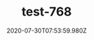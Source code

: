 ---
title: test-768
date: 2020-07-30T07:53:59.980Z
banner_subcontent: asdfsf
category: Support services
focus: Support for leaders, colleagues and staff
role: Senior manager
organisation_size: Micro (<10 employees)
industry: Tourism & Hospitality
content: Lorem ipsum dolor sit amet, consectetur adipiscing elit, sed do eiusmod tempor incididunt ut labore et dolore magna aliqua. Ut enim ad minim veniam, quis nostrud exercitation ullamco laboris nisi ut aliquip ex ea commodo consequat. Duis aute irure dolor in reprehenderit in voluptate velit esse cillum dolore eu fugiat nulla pariatur. Excepteur sint occaecat cupidatat non proident, sunt in culpa qui officia deserunt mollit anim id est laborum.
---